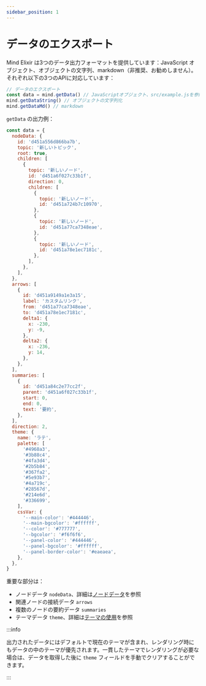 ```yaml
---
sidebar_position: 1
---
```


# データのエクスポート

Mind Elixir は3つのデータ出力フォーマットを提供しています：JavaScript オブジェクト、オブジェクトの文字列、markdown（非推奨、お勧めしません）。それぞれ以下の3つのAPIに対応しています：

```js
// データのエクスポート
const data = mind.getData() // JavaScriptオブジェクト、src/example.jsを参照してください
mind.getDataString() // オブジェクトの文字列化
mind.getDataMd() // markdown
```

`getData` の出力例：

```js
const data = {
  nodeData: {
    id: 'd451a556d866ba7b',
    topic: '新しいトピック',
    root: true,
    children: [
      {
        topic: '新しいノード',
        id: 'd451a6f027c33b1f',
        direction: 0,
        children: [
          {
            topic: '新しいノード',
            id: 'd451a724b7c10970',
          },
          {
            topic: '新しいノード',
            id: 'd451a77ca7348eae',
          },
          {
            topic: '新しいノード',
            id: 'd451a78e1ec7181c',
          },
        ],
      },
    ],
  },
  arrows: [
    {
      id: 'd451a9149a1e3a15',
      label: 'カスタムリンク',
      from: 'd451a77ca7348eae',
      to: 'd451a78e1ec7181c',
      delta1: {
        x: -230,
        y: -9,
      },
      delta2: {
        x: -236,
        y: 14,
      },
    },
  ],
  summaries: [
    {
      id: 'd451a84c2e77cc2f',
      parent: 'd451a6f027c33b1f',
      start: 0,
      end: 0,
      text: '要約',
    },
  ],
  direction: 2,
  theme: {
    name: 'ラテ',
    palette: [
      '#4968a3',
      '#3b88c4',
      '#4fa3d4',
      '#2b5b84',
      '#367fa2',
      '#5e93b7',
      '#4a719c',
      '#28567d',
      '#214e6d',
      '#336699',
    ],
    cssVar: {
      '--main-color': '#444446',
      '--main-bgcolor': '#ffffff',
      '--color': '#777777',
      '--bgcolor': '#f6f6f6',
      '--panel-color': '#444446',
      '--panel-bgcolor': '#ffffff',
      '--panel-border-color': '#eaeaea',
    },
  },
}
```

重要な部分は：

- ノードデータ `nodeData`、詳細は[ノードデータ](./node-data.md)を参照
- 関連ノードの接続データ `arrows`
- 複数のノードの要約データ `summaries`
- テーマデータ `theme`、詳細は[テーマの使用](./use-theme.md)を参照

:::info

出力されたデータにはデフォルトで現在のテーマが含まれ、レンダリング時にもデータの中のテーマが優先されます。一貫したテーマでレンダリングが必要な場合は、データを取得した後に `theme` フィールドを手動でクリアすることができます。

:::